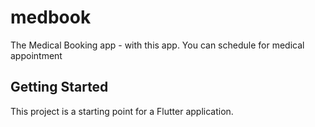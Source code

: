 # medbook

The Medical Booking app - with this app. You can schedule for medical appointment

## Getting Started

This project is a starting point for a Flutter application.

